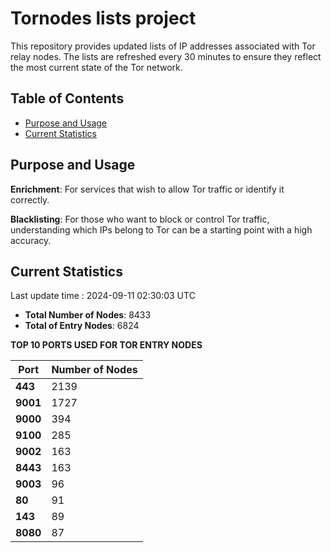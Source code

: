 # Tornodes lists project

This repository provides updated lists of IP addresses associated with Tor relay nodes. The lists are refreshed every 30 minutes to ensure they reflect the most current state of the Tor network.

## Table of Contents

- [Purpose and Usage](#purpose-and-usage)
- [Current Statistics](#current-statistics)


## Purpose and Usage

**Enrichment**: For services that wish to allow Tor traffic or identify it correctly.

**Blacklisting**: For those who want to block or control Tor traffic, understanding which IPs belong to Tor can be a starting point with a high accuracy.

## Current Statistics

Last update time : 2024-09-11 02:30:03 UTC

- **Total Number of Nodes**: 8433
- **Total of Entry Nodes**: 6824

**TOP 10 PORTS USED FOR TOR ENTRY NODES**

| **Port** | **Number of Nodes** |
|------|-----------------|
| **443**   | 2139  |
| **9001**   | 1727  |
| **9000**   | 394  |
| **9100**   | 285  |
| **9002**   | 163  |
| **8443**   | 163  |
| **9003**   | 96  |
| **80**   | 91  |
| **143**   | 89  |
| **8080**   | 87  |

